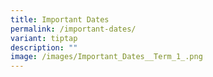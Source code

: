 ```yaml
---
title: Important Dates
permalink: /important-dates/
variant: tiptap
description: ""
image: /images/Important_Dates__Term_1_.png
---
```

<p></p>